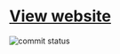 # [View website](https://yasinrabiee.github.io/Clock/)

![commit status](https://img.shields.io/github/commit-activity/t/yasinrabiee/Clock/main)
